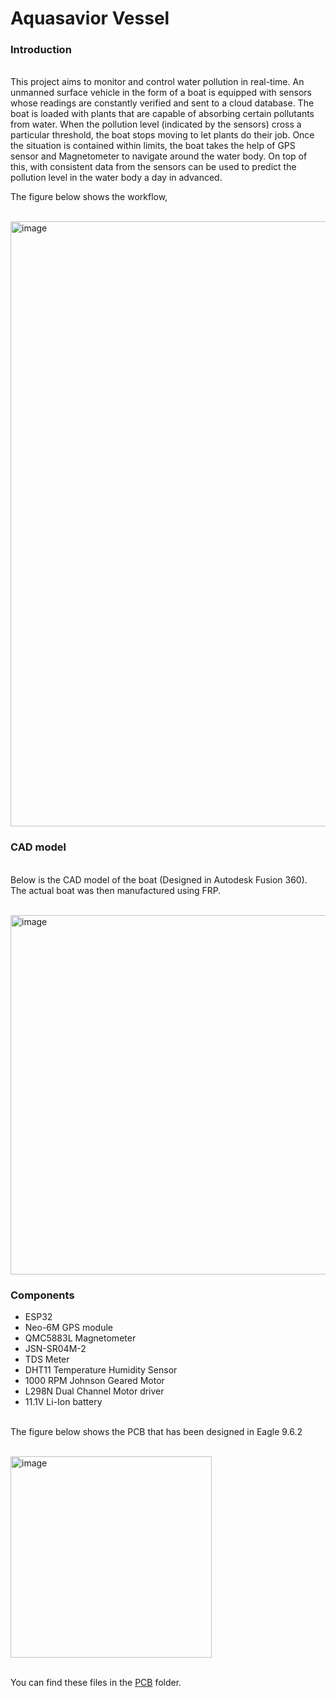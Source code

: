 # Aquasavior Vessel
<h3>Introduction</h3>
<br>This project aims to monitor and control water pollution in real-time. An unmanned surface vehicle in the form of a boat is equipped with sensors whose readings are constantly verified and sent to a cloud database. 
The boat is loaded with plants that are capable of absorbing certain pollutants from water. When the pollution level (indicated by the sensors) cross a particular threshold, the boat stops moving to let plants do their job.
Once the situation is contained within limits, the boat takes the help of GPS sensor and Magnetometer to navigate around the water body. On top of this, with consistent data from the sensors can be used to predict the pollution level in
the water body a day in advanced.

The figure below shows the workflow, 

<br> <img width="968" alt="image" src="https://github.com/SIDDHARTH-S-001/Boat/assets/73553742/72dc646a-7e92-468b-af2e-c3580e70c8fb">

<h3>CAD model</h3>
<br> Below is the CAD model of the boat (Designed in Autodesk Fusion 360).
<br> The actual boat was then manufactured using FRP.

<br><img width="575" alt="image" src="https://github.com/SIDDHARTH-S-001/Boat/assets/73553742/b3a09302-e0de-4ff6-905b-6ffdea2bd154">

<h3>Components</h3>

*  ESP32
*  Neo-6M GPS module
*  QMC5883L Magnetometer
*  JSN-SR04M-2
*  TDS Meter
*  DHT11 Temperature Humidity Sensor
*  1000 RPM Johnson Geared Motor
*  L298N Dual Channel Motor driver
*  11.1V Li-Ion battery

<br> The figure below shows the PCB that has been designed in Eagle 9.6.2 

<br> <img width="322" alt="image" src="https://github.com/SIDDHARTH-S-001/Boat/assets/73553742/d929ad75-d677-4961-b957-21810c4de6a7">

<br> You can find these files in the [PCB](https://github.com/SIDDHARTH-S-001/Boat/tree/main/PCB) folder. 

